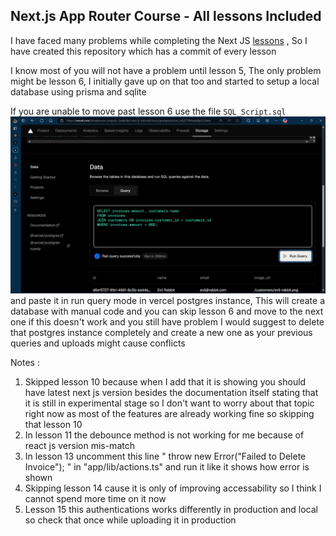 ## Next.js App Router Course - All lessons Included 

I have faced many problems while completing the Next JS [lessons](https://nextjs.org/learn/dashboard-app/css-styling) , So I have created this repository which has a commit of every lesson 


I know most of you will not have a problem until lesson 5, The only problem might be lesson 6, I initially gave up on that too and started to setup a local database using prisma and sqlite 

If you are unable to move past lesson 6 use the file `SQL_Script.sql` ![How to add this script in vercel](Vercel_Data_sample.png)
 and paste it in run query mode in vercel postgres instance, This will create a database with manual code and you can skip lesson 6 and move to the next one if this doesn't work and you still have problem I would suggest to delete that postgres instance completely and create a new one as your previous queries and uploads might cause conflicts 


Notes : 
1. Skipped lesson 10 because when I add that it is showing you should have latest next js version besides the documentation itself stating that it is still in experimental stage so I don't want to worry about that topic right now as most of the features are already working fine so skipping that lesson 10 
2. In lesson 11 the debounce method is not working for me because of react js version mis-match 
3. In lesson 13 uncomment this line " throw new Error("Failed to Delete Invoice"); " in "app/lib/actions.ts" and run it like it shows how error is shown 
4. Skipping lesson 14 cause it is only of improving accessability so I think I cannot spend more time on it now 
5. Lesson 15 this authentications works differently in production and local so check that once while uploading it in production 